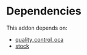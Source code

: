 # Dependencies

This addon depends on:

- [quality_control_oca](https://github.com/bringout/oca-mrp)
- [stock](https://github.com/bringout/oca-ocb-warehouse/tree/4c1ff8cb52709f535ff86b9a29fa1cb59fa1c290/odoo-bringout-oca-ocb-stock)
